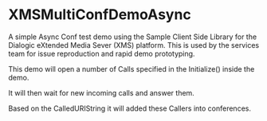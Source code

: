XMSMultiConfDemoAsync
================
A simple Async Conf test demo using the Sample Client Side Library for the Dialogic eXtended Media Sever (XMS) platform.  This is used by the services team for issue reproduction and rapid demo prototyping.

This demo will open a number of Calls specified in the Initialize() inside the demo.

It will then wait for new incoming calls and answer them.

Based on the CalledURIString it will added these Callers into conferences.

